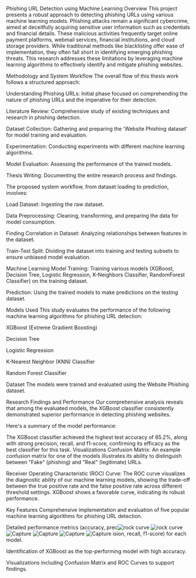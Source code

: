 Phishing URL Detection using Machine Learning
Overview
This project presents a robust approach to detecting phishing URLs using various machine learning models. Phishing attacks remain a significant cybercrime, aimed at deceitfully acquiring sensitive user information such as credentials and financial details. These malicious activities frequently target online payment platforms, webmail services, financial institutions, and cloud storage providers. While traditional methods like blacklisting offer ease of implementation, they often fall short in identifying emerging phishing threats. This research addresses these limitations by leveraging machine learning algorithms to effectively identify and mitigate phishing websites.

Methodology and System Workflow
The overall flow of this thesis work follows a structured approach:

Understanding Phishing URLs: Initial phase focused on comprehending the nature of phishing URLs and the imperative for their detection.

Literature Review: Comprehensive study of existing techniques and research in phishing detection.

Dataset Collection: Gathering and preparing the 'Website Phishing dataset' for model training and evaluation.

Experimentation: Conducting experiments with different machine learning algorithms.

Model Evaluation: Assessing the performance of the trained models.

Thesis Writing: Documenting the entire research process and findings.

The proposed system workflow, from dataset loading to prediction, involves:

Load Dataset: Ingesting the raw dataset.

Data Preprocessing: Cleaning, transforming, and preparing the data for model consumption.

Finding Correlation in Dataset: Analyzing relationships between features in the dataset.

Train-Test Split: Dividing the dataset into training and testing subsets to ensure unbiased model evaluation.

Machine Learning Model Training: Training various models (XGBoost, Decision Tree, Logistic Regression, K-Neighbors Classifier, RandomForest Classifier) on the training dataset.

Prediction: Using the trained models to make predictions on the testing dataset.

Models Used
This study evaluates the performance of the following machine learning algorithms for phishing URL detection:

XGBoost (Extreme Gradient Boosting)

Decision Tree

Logistic Regression

K-Nearest Neighbor (KNN) Classifier

Random Forest Classifier

Dataset
The models were trained and evaluated using the Website Phishing dataset.

Research Findings and Performance
Our comprehensive analysis reveals that among the evaluated models, the XGBoost classifier consistently demonstrated superior performance in detecting phishing websites.

Here's a summary of the model performance: 




The XGBoost classifier achieved the highest test accuracy of 85.2%, along with strong precision, recall, and f1-score, confirming its efficacy as the best classifier for this task.
Visualizations
Confusion Matrix: An example confusion matrix for one of the models illustrates its ability to distinguish between "Fake" (phishing) and "Real" (legitimate) URLs.

Receiver Operating Characteristic (ROC) Curve: The ROC curve visualizes the diagnostic ability of our machine learning models, showing the trade-off between the true positive rate and the false positive rate across different threshold settings. XGBoost shows a favorable curve, indicating its robust performance.

Key Features
Comprehensive implementation and evaluation of five popular machine learning algorithms for phishing URL detection.

Detailed performance metrics (accuracy, prec![rock curve](https://github.com/user-attachments/assets/324a49c3-6e6e-490c-8849-33405a9c2f1f)
![rock curve](https://github.com/user-attachments/assets/324a49c3-6e6e-490c-8849-33405a9c2f1f)
![Capture](https://github.com/user-attachments/assets/aecee2b0-b932-4dcd-8a14-ba6caab9468a)
![Capture](https://github.com/user-attachments/assets/aecee2b0-b932-4dcd-8a14-ba6caab9468a)
![Capture](https://github.com/user-attachments/assets/22f737c9-ef86-46f5-9e7f-d1a58a9cdd52)
![Capture](https://github.com/user-attachments/assets/22f737c9-ef86-46f5-9e7f-d1a58a9cdd52)
ision, recall, f1-score) for each model.

Identification of XGBoost as the top-performing model with high accuracy.


Visualizations including Confusion Matrix and ROC Curves to support findings. 

